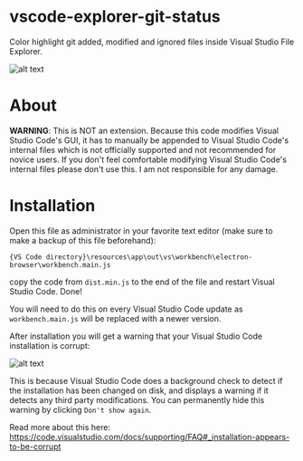 # vscode-explorer-git-status
Color highlight git added, modified and ignored files inside Visual Studio File Explorer.

![alt text](https://karabaja4.blob.core.windows.net/public/gitstatus.png)

# About

**WARNING**: This is NOT an extension. Because this code modifies Visual Studio Code's GUI, it has to manually be appended to Visual Studio Code's internal files which is not officially supported and not recommended for novice users. If you don't feel comfortable modifying Visual Studio Code's internal files please don't use this. I am not responsible for any damage.

# Installation

Open this file as administrator in your favorite text editor (make sure to make a backup of this file beforehand):

`{VS Code directory}\resources\app\out\vs\workbench\electron-browser\workbench.main.js`

copy the code from `dist.min.js` to the end of the file and restart Visual Studio Code. Done!

You will need to do this on every Visual Studio Code update as `workbench.main.js` will be replaced with a newer version.

After installation you will get a warning that your Visual Studio Code installation is corrupt:

![alt text](https://karabaja4.blob.core.windows.net/public/reinstall.jpg)

This is because Visual Studio Code does a background check to detect if the installation has been changed on disk, and displays a warning if it detects any third party modifications. You can permanently hide this warning by clicking `Don't show again`.

Read more about this here: https://code.visualstudio.com/docs/supporting/FAQ#_installation-appears-to-be-corrupt
